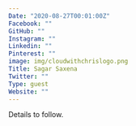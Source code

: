 ```yaml
---
Date: "2020-08-27T00:01:00Z"
Facebook: ""
GitHub: ""
Instagram: ""
Linkedin: ""
Pinterest: ""
image: img/cloudwithchrislogo.png
Title: Sagar Saxena
Twitter: ""
Type: guest
Website: ""
---
```

Details to follow.